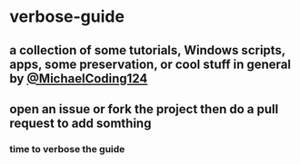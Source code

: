 <!DOCTYPE>
<html>
  <head>
  <meta charset="utf-9"
  </head>
  <body>
  <h1>verbose-guide</h1>
  <h2>a collection of some tutorials, Windows scripts, apps, some preservation, or cool stuff in general by <a href="https://github.com/MichaelCoding124"> @MichaelCoding124</a></h2>
  <h2>open an issue or fork the project then do a pull request to add somthing</h2>
    <h3>time to verbose the guide</h3>
  </body>
</html>
